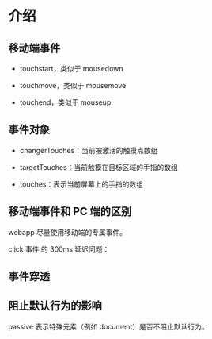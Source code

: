 # 介绍

## 移动端事件

- touchstart，类似于 mousedown

- touchmove，类似于 mousemove

- touchend，类似于 mouseup

## 事件对象

- changerTouches：当前被激活的触摸点数组

- targetTouches：当前触摸在目标区域的手指的数组

- touches：表示当前屏幕上的手指的数组

## 移动端事件和 PC 端的区别

webapp 尽量使用移动端的专属事件。

click 事件 的 300ms 延迟问题：

## 事件穿透

## 阻止默认行为的影响

passive 表示特殊元素（例如 document）是否不阻止默认行为。